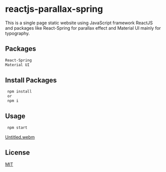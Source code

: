 # reactjs-parallax-spring

This is a single page static website using JavaScript framework ReactJS and packages like React-Spring for parallax effect and Material UI mainly for typography.

## Packages
```bash
React-Spring
Material UI
```

## Install Packages
```bash
 npm install
 or
 npm i
```

## Usage
```bash
 npm start
```

[Untitled.webm](https://user-images.githubusercontent.com/16742524/181778195-1e104597-0c87-4357-a523-5c714bb8e0fb.webm)

## License
[MIT](https://choosealicense.com/licenses/mit/)
